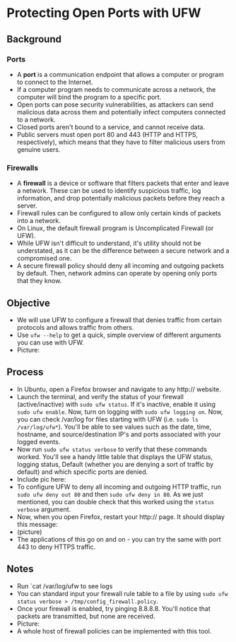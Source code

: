 # **Protecting Open Ports with UFW** 

## **Background**

### **Ports**
- A **port** is a communication endpoint that allows a computer or program to connect to the Internet.
- If a computer program needs to communicate across a network, the computer will bind the program to a specific port.
- Open ports can pose security vulnerabilities, as attackers can send malicious data across them and potentially infect computers connected to a network.
- Closed ports aren't bound to a service, and cannot receive data.
- Public servers must open port 80 and 443 (HTTP and HTTPS, respectively), which means that they have to filter malicious users from genuine users.

### **Firewalls**
- A **firewall** is a device or software that filters packets that enter and leave a network. These can be used to identify suspicious traffic, log information, and drop potentially malicious packets before they reach a server.
- Firewall rules can be configured to allow only certain kinds of packets into a network.
- On Linux, the default firewall program is Uncomplicated Firewall (or UFW).
- While UFW isn't difficult to understand, it's utility should not be understated, as it can be the difference between a secure network and a compromised one.
- A secure firewall policy should deny all incoming and outgoing packets by default. Then, network admins can operate by opening only ports that they know. 

## **Objective**
- We will use UFW to configure a firewall that denies traffic from certain protocols and allows traffic from others.
- Use `ufw --help` to get a quick, simple overview of different arguments you can use with UFW.
- Picture:

## **Process**
- In Ubuntu, open a Firefox browser and navigate to any http:// website.
- Launch the terminal, and verify the status of your firewall (active/inactive) with `sudo ufw status`. If it's inactive, enable it using `sudo ufw enable`. Now, turn on logging with `sudo ufw logging on`. Now, you can check /var/log for files starting with UFW (i.e. `sudo ls /var/log/ufw*`). You'll be able to see values such as the date, time, hostname, and source/destination IP's and ports associated with your logged events.
- Now run `sudo ufw status verbose` to verify that these commands worked. You'll see a handy little table that displays the UFW status, logging status, Default (whether you are denying a sort of traffic by default) and which specific ports are denied.
- Include pic here:
- To configure UFW to deny all incoming and outgoing HTTP traffic, run `sudo ufw deny out 80` and then `sudo ufw deny in 80`. As we just mentioned, you can double check that this worked using the `status verbose` argument.
- Now, when you open Firefox, restart your http:// page. It should display this message:
- (picture)
- The applications of this go on and on - you can try the same with port 443 to deny HTTPS traffic.

## **Notes**
- Run `cat /var/log/ufw to see logs
- You can standard input your firewall rule table to a file by using `sudo ufw status verbose > /tmp/config_firewall.policy`.
- Once your firewall is enabled, try pinging 8.8.8.8. You'll notice that packets are transmitted, but none are received.
- Picture:
- A whole host of firewall policies can be implemented with this tool.
